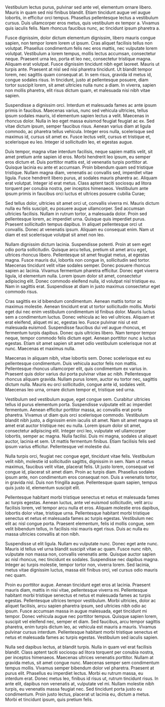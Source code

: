Vestibulum lectus purus, pulvinar sed ante vel, elementum ornare libero. Mauris in quam sed nisi finibus blandit. Etiam tincidunt augue vel augue lobortis, in efficitur orci tempus. Phasellus pellentesque lectus a vestibulum cursus. Duis ullamcorper eros metus, quis vestibulum ex tempor a. Vivamus quis iaculis felis. Nam rhoncus faucibus nunc, ac tincidunt ipsum pharetra a.

Fusce dignissim, dolor dictum elementum dignissim, libero mauris congue sapien, non tempor lorem lorem ut ipsum. Cras aliquet facilisis tellus non volutpat. Phasellus condimentum felis nec eros mattis, nec vulputate lorem volutpat. Vestibulum a lorem tempus, mollis lectus accumsan, consectetur neque. Praesent urna leo, porta et leo nec, consectetur tristique magna. Aliquam erat volutpat. Fusce dignissim tincidunt nibh eget laoreet. Mauris ut turpis ante. Praesent at nisl sed nisi pharetra tincidunt. Ut blandit tempor lorem, nec sagittis quam consequat at. In sem risus, gravida id metus id, congue sodales risus. In tincidunt, justo at pellentesque posuere, diam tortor suscipit lorem, sit amet ultricies nulla nunc a diam. In viverra, sapien non mollis pharetra, elit risus dictum quam, et malesuada nisi nibh vitae sapien.

Suspendisse a dignissim orci. Interdum et malesuada fames ac ante ipsum primis in faucibus. Maecenas varius, nunc sed vehicula ultricies, tellus ipsum sodales mauris, id elementum sapien lectus a velit. Maecenas in rhoncus dolor. Nulla in leo eget massa euismod feugiat feugiat ac ex. Sed vitae dictum ipsum, semper faucibus risus. Aenean varius diam at ligula commodo, ac pharetra tellus vehicula. Integer eros nulla, scelerisque sed maximus id, cursus sit amet ex. Fusce lectus velit, cursus et tristique et, scelerisque eu leo. Integer id sollicitudin leo, et egestas augue.

Duis tempor, magna vitae interdum facilisis, neque sapien mattis velit, sit amet pretium ante sapien id eros. Morbi hendrerit leo ipsum, eu semper eros dictum et. Duis porttitor mattis est, id venenatis turpis porttitor at. Quisque lacinia eu ante et accumsan. Proin bibendum quam sed tristique tristique. Nullam magna diam, venenatis ac convallis sed, imperdiet vitae ligula. Fusce hendrerit libero purus, at sodales mauris pharetra ac. Aliquam erat volutpat. Integer id erat metus. Class aptent taciti sociosqu ad litora torquent per conubia nostra, per inceptos himenaeos. Vestibulum ante ipsum primis in faucibus orci luctus et ultrices posuere cubilia Curae;

Sed tellus dolor, ultricies sit amet orci ut, convallis viverra mi. Mauris dictum nulla eu felis suscipit, eu posuere augue ullamcorper. Sed accumsan ultricies facilisis. Nullam in rutrum tortor, a malesuada dolor. Proin sed pellentesque lorem, ac imperdiet urna. Quisque quis imperdiet purus. Praesent sollicitudin tempus dapibus. In aliquet pellentesque orci ut convallis. Donec at venenatis ipsum. Aliquam eu consequat enim. Nam ut diam et est scelerisque volutpat sit amet non leo.

Nullam dignissim dictum lacinia. Suspendisse potenti. Proin at sem eget odio porta sollicitudin. Quisque arcu tellus, pretium sit amet arcu eget, ultrices rhoncus libero. Pellentesque sit amet feugiat metus, at egestas magna. Fusce mauris dui, lobortis non congue in, sollicitudin sed tortor. Maecenas tincidunt velit vitae sodales semper. Donec posuere rhoncus sapien ac lacinia. Vivamus fermentum pharetra efficitur. Donec eget viverra ligula, id elementum nulla. Lorem ipsum dolor sit amet, consectetur adipiscing elit. Donec commodo eleifend nulla, id volutpat nisl tristique eu. Nam in sagittis erat. Suspendisse at diam in justo maximus consectetur eget commodo risus.

Cras sagittis ex id bibendum condimentum. Aenean mattis tortor ac maximus molestie. Aenean tincidunt erat ut tortor sollicitudin mollis. Morbi eget dui nec enim vestibulum condimentum id finibus dolor. Mauris luctus sem a condimentum luctus. Donec vehicula ac leo vel ultrices. Aliquam et erat eleifend, aliquet mi ac, egestas leo. Fusce pulvinar nisi ut est malesuada euismod. Suspendisse faucibus dui vel augue rhoncus, et fermentum turpis dapibus. Donec quis ultricies libero. Nam tempor tempor neque, tempor commodo felis dictum eget. Aenean porttitor nunc a luctus egestas. Etiam sit amet sapien sit amet odio vestibulum scelerisque non at nunc. Maecenas et maximus nulla.

Maecenas in aliquam nibh, vitae lobortis sem. Donec scelerisque est eu pellentesque condimentum. Duis vehicula auctor felis non mattis. Pellentesque rhoncus ullamcorper elit, quis condimentum ex varius in. Praesent quis dolor varius dui porta pulvinar vitae ac nibh. Pellentesque rhoncus aliquam gravida. Nullam purus lorem, auctor eu tortor nec, sagittis dictum nulla. Mauris eu orci sollicitudin, congue ante id, sodales velit. Maecenas leo urna, ornare dictum tempor et, tristique sed urna.

Vestibulum sed vestibulum augue, eget congue sem. Curabitur ultricies tellus id purus elementum porta. Suspendisse vulputate elit ac imperdiet fermentum. Aenean efficitur porttitor massa, ac convallis erat porta pharetra. Vivamus ut diam quis orci scelerisque commodo. Vestibulum blandit nibh justo, a dignissim enim iaculis sit amet. Nam sit amet magna sit amet erat auctor tristique nec eu nulla. Lorem ipsum dolor sit amet, consectetur adipiscing elit. Integer orci leo, vulputate vel ullamcorper lobortis, semper ac magna. Nulla facilisi. Duis mi magna, sodales ut aliquet auctor, lacinia et sem. Ut mattis fermentum finibus. Etiam facilisis felis sed ipsum varius efficitur. Pellentesque vel molestie dui.

Nulla turpis orci, feugiat nec congue eget, tincidunt vitae felis. Vestibulum velit nibh, molestie id sollicitudin sagittis, dignissim in sem. Nam ut metus maximus, faucibus velit vitae, placerat felis. Ut justo lorem, consequat vel congue id, placerat sit amet diam. Proin ac turpis diam. Phasellus sodales ipsum ante, non condimentum eros consequat non. Duis a venenatis tortor, in gravida nisl. Duis non fringilla augue. Pellentesque quam sapien, tempus quis justo id, elementum suscipit elit.

Pellentesque habitant morbi tristique senectus et netus et malesuada fames ac turpis egestas. Aenean luctus, ante vel euismod sollicitudin, velit arcu facilisis lorem, vel tempor arcu nulla et eros. Aliquam molestie eros dapibus, lobortis dolor vitae, tristique urna. Pellentesque habitant morbi tristique senectus et netus et malesuada fames ac turpis egestas. Vestibulum nec elit ac nisl congue porta. Praesent elementum, felis id mollis congue, sem velit bibendum tellus, in facilisis nisi mauris eget risus. Duis ac nulla eu massa ultricies convallis at non nibh.

Suspendisse ut elit ligula. Nullam eu vulputate nunc. Donec eget ante nunc. Mauris id tellus vel urna blandit suscipit vitae ac quam. Fusce nunc nibh, vulputate non massa non, convallis venenatis ante. Quisque auctor sapien ac nisl rhoncus, nec tincidunt ex sodales. Suspendisse nec dapibus magna. Integer ac turpis molestie, tempor tortor non, viverra lorem. Sed lacinia, metus vitae dignissim luctus, massa elit finibus orci, vel cursus odio mauris nec quam.

Proin eu porttitor augue. Aenean tincidunt eget eros at lacinia. Praesent mauris diam, mattis in nisi vitae, pellentesque viverra mi. Pellentesque habitant morbi tristique senectus et netus et malesuada fames ac turpis egestas. Pellentesque ultrices tempor vestibulum. Morbi ultricies, dolor ac aliquet facilisis, arcu sapien pharetra ipsum, sed ultricies nibh odio ac ipsum. Fusce accumsan massa in augue malesuada, eget tincidunt mi tempor. Donec vehicula augue nec porttitor tempus. Quisque sapien lorem, suscipit vel eleifend nec, semper et diam. Sed faucibus, arcu tempor sagittis pharetra, enim turpis dictum leo, ac vehicula est mauris a mauris. Vivamus pulvinar cursus interdum. Pellentesque habitant morbi tristique senectus et netus et malesuada fames ac turpis egestas. Vestibulum sed iaculis sapien.

Nulla sed dapibus lectus, at blandit turpis. Nulla in quam vel erat facilisis blandit. Class aptent taciti sociosqu ad litora torquent per conubia nostra, per inceptos himenaeos. Maecenas ultrices venenatis porttitor. Nullam at gravida metus, sit amet congue nunc. Maecenas semper sem condimentum tempus mollis. Vivamus semper bibendum dolor vel pharetra. Praesent at purus elit. Phasellus eu imperdiet lectus. Morbi eu rutrum massa, eu interdum erat. Donec metus leo, finibus id risus ut, rutrum tincidunt risus. In ante elit, dapibus non venenatis at, vulputate vel mi. Nullam molestie nibh turpis, eu venenatis massa feugiat nec. Sed tincidunt porta justo eu condimentum. Proin justo lectus, placerat ut lacinia eu, dictum a metus. Morbi et tincidunt ipsum, quis pretium felis.
